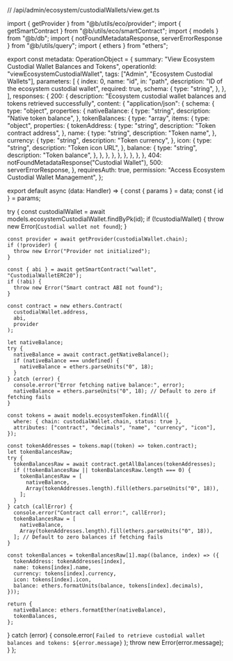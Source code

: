 // /api/admin/ecosystem/custodialWallets/view.get.ts

import { getProvider } from "@b/utils/eco/provider";
import { getSmartContract } from "@b/utils/eco/smartContract";
import { models } from "@b/db";
import { notFoundMetadataResponse, serverErrorResponse } from "@b/utils/query";
import { ethers } from "ethers";

export const metadata: OperationObject = {
  summary: "View Ecosystem Custodial Wallet Balances and Tokens",
  operationId: "viewEcosystemCustodialWallet",
  tags: ["Admin", "Ecosystem Custodial Wallets"],
  parameters: [
    {
      index: 0,
      name: "id",
      in: "path",
      description: "ID of the ecosystem custodial wallet",
      required: true,
      schema: {
        type: "string",
      },
    },
  ],
  responses: {
    200: {
      description:
        "Ecosystem custodial wallet balances and tokens retrieved successfully",
      content: {
        "application/json": {
          schema: {
            type: "object",
            properties: {
              nativeBalance: {
                type: "string",
                description: "Native token balance",
              },
              tokenBalances: {
                type: "array",
                items: {
                  type: "object",
                  properties: {
                    tokenAddress: {
                      type: "string",
                      description: "Token contract address",
                    },
                    name: {
                      type: "string",
                      description: "Token name",
                    },
                    currency: {
                      type: "string",
                      description: "Token currency",
                    },
                    icon: {
                      type: "string",
                      description: "Token icon URL",
                    },
                    balance: {
                      type: "string",
                      description: "Token balance",
                    },
                  },
                },
              },
            },
          },
        },
      },
    },
    404: notFoundMetadataResponse("Custodial Wallet"),
    500: serverErrorResponse,
  },
  requiresAuth: true,
  permission: "Access Ecosystem Custodial Wallet Management",
};

export default async (data: Handler) => {
  const { params } = data;
  const { id } = params;

  try {
    const custodialWallet = await models.ecosystemCustodialWallet.findByPk(id);
    if (!custodialWallet) {
      throw new Error(`Custodial wallet not found`);
    }

    const provider = await getProvider(custodialWallet.chain);
    if (!provider) {
      throw new Error("Provider not initialized");
    }

    const { abi } = await getSmartContract("wallet", "CustodialWalletERC20");
    if (!abi) {
      throw new Error("Smart contract ABI not found");
    }

    const contract = new ethers.Contract(
      custodialWallet.address,
      abi,
      provider
    );

    let nativeBalance;
    try {
      nativeBalance = await contract.getNativeBalance();
      if (nativeBalance === undefined) {
        nativeBalance = ethers.parseUnits("0", 18);
      }
    } catch (error) {
      console.error("Error fetching native balance:", error);
      nativeBalance = ethers.parseUnits("0", 18); // Default to zero if fetching fails
    }

    const tokens = await models.ecosystemToken.findAll({
      where: { chain: custodialWallet.chain, status: true },
      attributes: ["contract", "decimals", "name", "currency", "icon"],
    });

    const tokenAddresses = tokens.map((token) => token.contract);
    let tokenBalancesRaw;
    try {
      tokenBalancesRaw = await contract.getAllBalances(tokenAddresses);
      if (!tokenBalancesRaw || tokenBalancesRaw.length === 0) {
        tokenBalancesRaw = [
          nativeBalance,
          Array(tokenAddresses.length).fill(ethers.parseUnits("0", 18)),
        ];
      }
    } catch (callError) {
      console.error("Contract call error:", callError);
      tokenBalancesRaw = [
        nativeBalance,
        Array(tokenAddresses.length).fill(ethers.parseUnits("0", 18)),
      ]; // Default to zero balances if fetching fails
    }

    const tokenBalances = tokenBalancesRaw[1].map((balance, index) => ({
      tokenAddress: tokenAddresses[index],
      name: tokens[index].name,
      currency: tokens[index].currency,
      icon: tokens[index].icon,
      balance: ethers.formatUnits(balance, tokens[index].decimals),
    }));

    return {
      nativeBalance: ethers.formatEther(nativeBalance),
      tokenBalances,
    };
  } catch (error) {
    console.error(
      `Failed to retrieve custodial wallet balances and tokens: ${error.message}`
    );
    throw new Error(error.message);
  }
};
